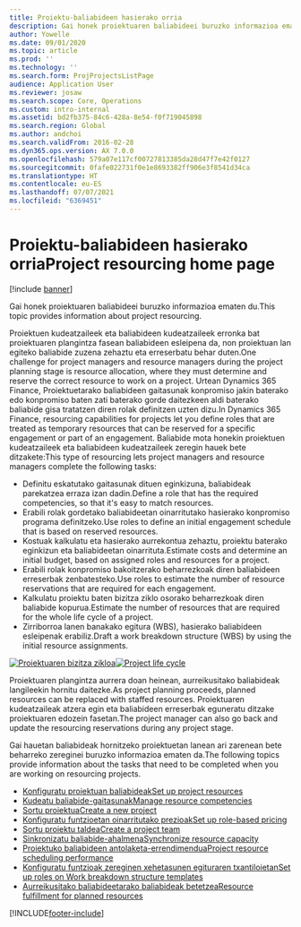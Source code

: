 ```yaml
---
title: Proiektu-baliabideen hasierako orria
description: Gai honek proiektuaren baliabideei buruzko informazioa ematen du.
author: Yowelle
ms.date: 09/01/2020
ms.topic: article
ms.prod: ''
ms.technology: ''
ms.search.form: ProjProjectsListPage
audience: Application User
ms.reviewer: josaw
ms.search.scope: Core, Operations
ms.custom: intro-internal
ms.assetid: bd2fb375-84c6-428a-8e54-f0f719045898
ms.search.region: Global
ms.author: andchoi
ms.search.validFrom: 2016-02-28
ms.dyn365.ops.version: AX 7.0.0
ms.openlocfilehash: 579a07e117cf00727813385da28d47f7e42f0127
ms.sourcegitcommit: 0fafe022731f0e1e8693382ff906e3f8541d34ca
ms.translationtype: HT
ms.contentlocale: eu-ES
ms.lasthandoff: 07/07/2021
ms.locfileid: "6369451"
---
```

# <a name="project-resourcing-home-page"></a><span data-ttu-id="980ce-103">Proiektu-baliabideen hasierako orria</span><span class="sxs-lookup"><span data-stu-id="980ce-103">Project resourcing home page</span></span>

[!include [banner](../includes/banner.md)]

<span data-ttu-id="980ce-104">Gai honek proiektuaren baliabideei buruzko informazioa ematen du.</span><span class="sxs-lookup"><span data-stu-id="980ce-104">This topic provides information about project resourcing.</span></span>

<span data-ttu-id="980ce-105">Proiektuen kudeatzaileek eta baliabideen kudeatzaileek erronka bat proiektuaren plangintza fasean baliabideen esleipena da, non proiektuan lan egiteko baliabide zuzena zehaztu eta erreserbatu behar duten.</span><span class="sxs-lookup"><span data-stu-id="980ce-105">One challenge for project managers and resource managers during the project planning stage is resource allocation, where they must determine and reserve the correct resource to work on a project.</span></span> <span data-ttu-id="980ce-106">Urtean Dynamics 365 Finance, Proiektuetarako baliabideen gaitasunak konpromiso jakin baterako edo konpromiso baten zati baterako gorde daitezkeen aldi baterako baliabide gisa tratatzen diren rolak definitzen uzten dizu.</span><span class="sxs-lookup"><span data-stu-id="980ce-106">In Dynamics 365 Finance, resourcing capabilities for projects let you define roles that are treated as temporary resources that can be reserved for a specific engagement or part of an engagement.</span></span> <span data-ttu-id="980ce-107">Baliabide mota honekin proiektuen kudeatzaileek eta baliabideen kudeatzaileek zeregin hauek bete ditzakete:</span><span class="sxs-lookup"><span data-stu-id="980ce-107">This type of resourcing lets project managers and resource managers complete the following tasks:</span></span>

- <span data-ttu-id="980ce-108">Definitu eskatutako gaitasunak dituen eginkizuna, baliabideak parekatzea erraza izan dadin.</span><span class="sxs-lookup"><span data-stu-id="980ce-108">Define a role that has the required competencies, so that it's easy to match resources.</span></span>
- <span data-ttu-id="980ce-109">Erabili rolak gordetako baliabideetan oinarritutako hasierako konpromiso programa definitzeko.</span><span class="sxs-lookup"><span data-stu-id="980ce-109">Use roles to define an initial engagement schedule that is based on reserved resources.</span></span>
- <span data-ttu-id="980ce-110">Kostuak kalkulatu eta hasierako aurrekontua zehaztu, proiektu baterako eginkizun eta baliabideetan oinarrituta.</span><span class="sxs-lookup"><span data-stu-id="980ce-110">Estimate costs and determine an initial budget, based on assigned roles and resources for a project.</span></span>
- <span data-ttu-id="980ce-111">Erabili rolak konpromiso bakoitzerako beharrezkoak diren baliabideen erreserbak zenbatesteko.</span><span class="sxs-lookup"><span data-stu-id="980ce-111">Use roles to estimate the number of resource reservations that are required for each engagement.</span></span>
- <span data-ttu-id="980ce-112">Kalkulatu proiektu baten bizitza ziklo osorako beharrezkoak diren baliabide kopurua.</span><span class="sxs-lookup"><span data-stu-id="980ce-112">Estimate the number of resources that are required for the whole life cycle of a project.</span></span>
- <span data-ttu-id="980ce-113">Zirriborroa lanen banakako egitura (WBS), hasierako baliabideen esleipenak erabiliz.</span><span class="sxs-lookup"><span data-stu-id="980ce-113">Draft a work breakdown structure (WBS) by using the initial resource assignments.</span></span>

<span data-ttu-id="980ce-114">[![Proiektuaren bizitza zikloa](./media/projectresourcing02-1024x812.jpg)](./media/projectresourcing02.jpg)</span><span class="sxs-lookup"><span data-stu-id="980ce-114">[![Project life cycle](./media/projectresourcing02-1024x812.jpg)](./media/projectresourcing02.jpg)</span></span>

<span data-ttu-id="980ce-115">Proiektuaren plangintza aurrera doan heinean, aurreikusitako baliabideak langileekin hornitu daitezke.</span><span class="sxs-lookup"><span data-stu-id="980ce-115">As project planning proceeds, planned resources can be replaced with staffed resources.</span></span> <span data-ttu-id="980ce-116">Proiektuaren kudeatzaileak atzera egin eta baliabideen erreserbak eguneratu ditzake proiektuaren edozein fasetan.</span><span class="sxs-lookup"><span data-stu-id="980ce-116">The project manager can also go back and update the resourcing reservations during any project stage.</span></span>

<span data-ttu-id="980ce-117">Gai hauetan baliabideak hornitzeko proiektuetan lanean ari zarenean bete beharreko zereginei buruzko informazioa ematen da.</span><span class="sxs-lookup"><span data-stu-id="980ce-117">The following topics provide information about the tasks that need to be completed when you are working on resourcing projects.</span></span>

- [<span data-ttu-id="980ce-118">Konfiguratu proiektuan baliabideak</span><span class="sxs-lookup"><span data-stu-id="980ce-118">Set up project resources</span></span>](set-up-project-resources.md)
- [<span data-ttu-id="980ce-119">Kudeatu baliabide-gaitasunak</span><span class="sxs-lookup"><span data-stu-id="980ce-119">Manage resource competencies</span></span>](manage-resource-competencies.md)
- [<span data-ttu-id="980ce-120">Sortu proiektua</span><span class="sxs-lookup"><span data-stu-id="980ce-120">Create a new project</span></span>](create-new-project.md)
- [<span data-ttu-id="980ce-121">Konfiguratu funtzioetan oinarritutako prezioak</span><span class="sxs-lookup"><span data-stu-id="980ce-121">Set up role-based pricing</span></span>](set-up-role-based-pricing.md)
- [<span data-ttu-id="980ce-122">Sortu proiektu taldea</span><span class="sxs-lookup"><span data-stu-id="980ce-122">Create a project team</span></span>](create-project-team.md)
- [<span data-ttu-id="980ce-123">Sinkronizatu baliabide-ahalmena</span><span class="sxs-lookup"><span data-stu-id="980ce-123">Synchronize resource capacity</span></span>](synchronize-resource-capacity.md)
- [<span data-ttu-id="980ce-124">Proiektuko baliabideen antolaketa-errendimendua</span><span class="sxs-lookup"><span data-stu-id="980ce-124">Project resource scheduling performance</span></span>](project-scheduling-performance.md)
- [<span data-ttu-id="980ce-125">Konfiguratu funtzioak zereginen xehetasunen egituraren txantiloietan</span><span class="sxs-lookup"><span data-stu-id="980ce-125">Set up roles on Work breakdown structure templates</span></span>](set-up-roles-wbs-template.md)
- [<span data-ttu-id="980ce-126">Aurreikusitako baliabideetarako baliabideak betetzea</span><span class="sxs-lookup"><span data-stu-id="980ce-126">Resource fulfillment for planned resources</span></span>](resource-fulfillment-planned-resources.md)


[!INCLUDE[footer-include](../includes/footer-banner.md)]